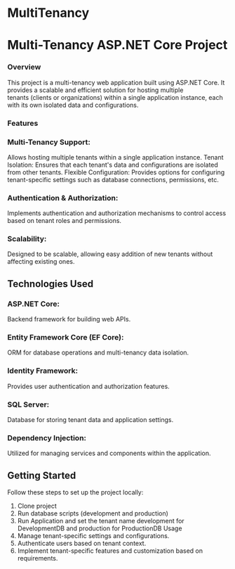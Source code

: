 # MultiTenancy
# Multi-Tenancy ASP.NET Core Project
### Overview
This project is a multi-tenancy web application built using ASP.NET Core. It provides a scalable and efficient solution for hosting multiple </br>tenants (clients or organizations) within a single application instance, each with its own isolated data and configurations.
### Features
### Multi-Tenancy Support: 
Allows hosting multiple tenants within a single application instance.
Tenant Isolation: Ensures that each tenant's data and configurations are isolated from other tenants.
Flexible Configuration: Provides options for configuring tenant-specific settings such as database connections, permissions, etc.
### Authentication & Authorization: 
Implements authentication and authorization mechanisms to control access based on tenant roles and permissions.
### Scalability: 
Designed to be scalable, allowing easy addition of new tenants without affecting existing ones.
## Technologies Used
### ASP.NET Core: 
Backend framework for building web APIs.
### Entity Framework Core (EF Core):
 ORM for database operations and multi-tenancy data isolation.
### Identity Framework: 
Provides user authentication and authorization features.
### SQL Server: 
Database for storing tenant data and application settings.

### Dependency Injection: 
Utilized for managing services and components within the application.
## Getting Started
Follow these steps to set up the project locally:
1. Clone project
2. Run database scripts (development and production)
3. Run Application and set the tenant name development  for DevelopmentDB and production for ProductionDB
Usage
4. Manage tenant-specific settings and configurations.
5. Authenticate users based on tenant context.
6. Implement tenant-specific features and customization based on requirements.
